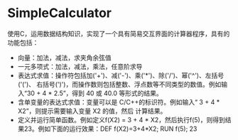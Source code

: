 # SimpleCalculator

使用C，运用数据结构知识，实现了一个具有简易交互界面的计算器程序，具有的功能包括：

- 向量：加法，减法，求夹角余弦值
- 一元多项式：加法，减法，乘法，任意阶求导
- 表达式求值：操作符包括加('+')、减('-')、乘('*')、除('/')、幂('^')、左括号('(')、
右括号(')')，而操作数则包括整数、浮点数等不同类型的数值。例如输入“30 + 4 * 2.5”，得到 40 或 40.0
等形式的结果。
- 含单变量的表达式求值：变量可以是 C/C++的标识符。例如输入“ 3 + 4 * X2”，则提示需要输入变量 X2 的值，然后
计算结果。
- 定义并运行简单函数。例如定义f(X2) = 3 + 4 * X2，然后执行f(5)，则得到结果23。例如下面的运行效果：DEF f(X2)=3+4*X2; RUN f(5); 23
